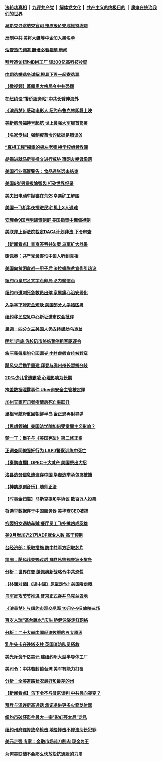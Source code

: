 ####  [法轮功真相](../../../../basic/blob/master/README.md?t=10070601) &nbsp;|&nbsp; [九评共产党](../../../../9ping.md/blob/master/README.md?t=10070601) &nbsp;|&nbsp; [解体党文化](../../../../jtdwh.md/blob/master/README.md?t=10070601)  &nbsp;|&nbsp; [共产主义的终极目的](../../../../gczydzjmd.md/blob/master/README.md?t=10070601) &nbsp;|&nbsp; [魔鬼在统治我们的世界](../../../../mgztzwmdsj.md/blob/master/README.md?t=10070601) 

#### [马斯克寻求结束官司 按原报价完成推特收购](../pages/nsc412/n13840344.md?t=10070601) 

#### [反制中共 美将大疆等中企加入黑名单](../pages/nsc412/n13840325.md?t=10070601) 

#### [油管热门频道 翻墙必看视频 新闻](http://209.250.226.216:81/youtube.html?10070601)

#### [拜登造访纽约IBM工厂 谈200亿高科技投资](../pages/nsc412/n13840295.md?t=10070601) 

#### [中期选举选务详解 橙县下周一起寄选票](../pages/nsc412/n13840300.md?t=10070601) 

#### [【微视频】蓬佩奥大格局令中共恐慌](../pages/nsc412/n13840223.md?t=10070601) 

#### [在纽约设“警侨服务站”中共长臂伸海外](../pages/nsc412/n13839851.md?t=10070601) 

#### [《演员梦》感动电影人 纽约布鲁克林即将上映](../pages/nsc412/n13840204.md?t=10070601) 

#### [美新航母福特号起航 世上最强大军舰首部署](../pages/nsc412/n13840103.md?t=10070601) 

#### [【名家专栏】强制疫苗令的依据是错误的](../pages/nsc412/n13839480.md?t=10070601) 

#### [“真相工程”揭露的极左老师 换学校继续教课](../pages/nsc412/n13839798.md?t=10070601) 

#### [胡锡进就马斯克推文进行威胁 遭网友嘲讽奚落](../pages/nsc412/n13840172.md?t=10070601) 

#### [美国行业高管警告：食品通胀远未结束](../pages/nsc412/n13840115.md?t=10070601) 

#### [美国9岁男童拔除智齿 打破世界纪录](../pages/nsc412/n13839883.md?t=10070601) 

#### [美夫妇电动车抛锚在荒郊 幸遇矿工解围](../pages/nsc412/n13839866.md?t=10070601) 

#### [美国一飞机半夜撞进民宅 机上3人遇难](../pages/nsc412/n13839782.md?t=10070601) 

#### [安理会9国声明谴责朝鲜 美国指责中俄偏袒朝](../pages/nsc412/n13840008.md?t=10070601) 

#### [美联邦上诉法院裁定DACA计划非法 下令审查](../pages/nsc412/n13839968.md?t=10070601) 

#### [【新闻看点】普京签吞并法案 乌军扩大战果](../pages/nsc412/n13839537.md?t=10070601) 

#### [蓬佩奥：共产党最害怕中国人听到真相](../pages/nsc412/n13839844.md?t=10070601) 

#### [美国向贫困宣战一甲子后 法拉盛脱贫宣传引热议](../pages/nsc412/n13839803.md?t=10070601) 

#### [纽约市皇后区大学点邮局 沦为偷信点](../pages/nsc412/n13839821.md?t=10070601) 

#### [纽约市遭刺死急救员出殡 家属痛心治安恶化](../pages/nsc412/n13839796.md?t=10070601) 

#### [入学率下降资金短缺 美国部分大学陷困境](../pages/nsc412/n13839741.md?t=10070601) 

#### [纽约移民应急中心新址遭市议会批评](../pages/nsc412/n13839793.md?t=10070601) 

#### [民调：四分之三美国人仍支持援助乌克兰](../pages/nsc412/n13839790.md?t=10070601) 

#### [明年1月底 洛杉矶市终结暂停租客驱逐令](../pages/nsc412/n13839814.md?t=10070601) 

#### [施压蓬佩奥的公函曝光 中共虚假宣传被戳穿](../pages/nsc412/n13839614.md?t=10070601) 

#### [飓风灾后携手重建 拜登与佛州州长暂搁分歧](../pages/nsc412/n13839711.md?t=10070601) 

#### [20%少儿曾遭霸凌 心理影响为长期](../pages/nsc412/n13839755.md?t=10070601) 

#### [掩盖数据泄露事件 Uber前安全主管被定罪](../pages/nsc412/n13839645.md?t=10070601) 

#### [加州无家可归者疫情后死亡率跃升](../pages/nsc412/n13839716.md?t=10070601) 

#### [里根号航母重回朝鲜半岛 金正恩再射导弹](../pages/nsc412/n13839695.md?t=10070601) 

#### [【思想领袖】美国法学院如何受觉醒主义影响？](../pages/nsc412/n13823446.md?t=10070601) 

#### [楚一丁：墨子与《美国宪法》第二修正案](../pages/nsc412/n13839699.md?t=10070601) 

#### [正调查同僚强奸行为 LAPD警察训练中死亡](../pages/nsc412/n13839694.md?t=10070601) 

#### [【秦鹏直播】OPEC＋大减产 美国祭出大招](../pages/nsc412/n13839679.md?t=10070601) 

#### [洛县选务信息遭盗存中国 华裔选举承包商被捕](../pages/nsc412/n13839681.md?t=10070601) 

#### [【神韵原创音乐】随师正法](../pages/nsc412/n13839648.md?t=10070601) 

#### [【时事金扫描】马斯克提和平协议 数百万人投票](../pages/nsc412/n13839074.md?t=10070601) 

#### [将选举数据存于中国服务器 美华裔CEO被捕](../pages/nsc412/n13839611.md?t=10070601) 

#### [抱婴妇女遇劫车贼 餐厅员工飞扑擒凶成英雄](../pages/nsc412/n13839131.md?t=10070601) 

#### [美9月增加近21万ADP就业人数 高于预期](../pages/nsc412/n13839554.md?t=10070601) 

#### [台经济部：采取措施 防中共军方窃取芯片](../pages/nsc412/n13839586.md?t=10070601) 

#### [组图：飓风菲奥娜过后 拜登总统视察波多黎各](../pages/nsc412/n13839368.md?t=10070601) 

#### [分析：世界在变 蓬佩奥新战略令中共恐慌](../pages/nsc412/n13839564.md?t=10070601) 

#### [【林澜对话】《谍中谍》原型是他? 美国看走眼](../pages/nsc412/n13839539.md?t=10070601) 

#### [乌军反攻节节推进 普京正式吞并乌克兰四地](../pages/nsc412/n13839447.md?t=10070601) 

#### [《演员梦》与纽约市观众见面 10月8-9日放映三场](../pages/nsc412/n13839197.md?t=10070601) 

#### [百岁人瑞“高台跳水”庆生 矫健泳姿走红网络](../pages/nsc412/n13839253.md?t=10070601) 

#### [分析：二十大前中国经济放缓的五大原因](../pages/nsc412/n13839458.md?t=10070601) 

#### [乳牛头卡在铁塔支柱 英国消防队员搭救](../pages/nsc412/n13839356.md?t=10070601) 

#### [美光斥资千亿美元 建纽约州大型半导体工厂](../pages/nsc412/n13839247.md?t=10070601) 

#### [美司令：中共若封锁台湾 美军有能力打破](../pages/nsc412/n13839105.md?t=10070601) 

#### [分析：全美道路状况最好和最差的州](../pages/nsc412/n13839156.md?t=10070601) 

#### [【新闻看点】乌下令不与普京谈判 中共风向突变？](../pages/nsc412/n13839071.md?t=10070601) 

#### [拜登与泽连斯基通话 承诺提供更多火箭发射器](../pages/nsc412/n13839128.md?t=10070601) 

#### [纽约市破获迄今最大一宗“彩虹芬太尼”走私](../pages/nsc412/n13839142.md?t=10070601) 

#### [纽约州府连传致命枪击 地检抨击不修法助长犯罪](../pages/nsc412/n13839148.md?t=10070601) 

#### [美元走强 专家：金融市场钝刀割肉 现金为王](../pages/nsc412/n13839140.md?t=10070601) 

#### [为何美联储不会那么快放松抗通胀的力度](../pages/nsc412/n13839046.md?t=10070601) 

<img src='http://gfw-breaker.win/goodnews/indexes/nsc412.md' width='0px' height='0px'/>
